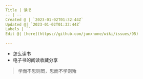 ```yaml
---
Title | 读书
-- | --
Created @ | `2023-01-02T01:32:44Z`
Updated @| `2023-01-02T01:32:44Z`
Labels | ``
Edit @| [here](https://github.com/junxnone/wiki/issues/95)

---
```


- 怎么读书
- 电子书的阅读收藏分享




>  学而不思则罔，思而不学则殆




